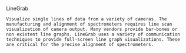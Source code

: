 LineGrab 

    Visualize single lines of data from a variety of cameras. The
    manufacturing and alignment of spectrometers requires line scan
    visualization of camera output. Many vendors provide bar-bones or 
    non existent line graphs. LineGrab uses a variety of communication
    techniques to provide full-screen line graph visualizations. These
    are critical for the precise alignment of spectrometers.

